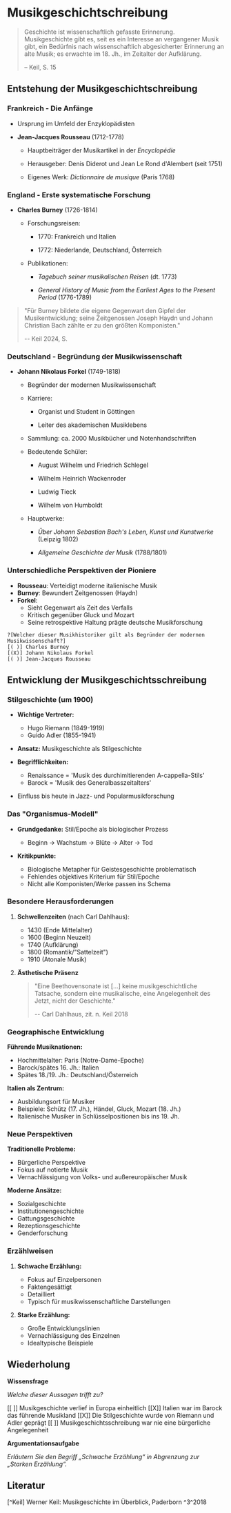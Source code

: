 <!--
author: Dennis Ried
email: dennis.ried@musikwiss.uni-halle.de
version: 1.0.0
language: de
narrator: Deutsch Female
import: ../config.md
-->

# Musikgeschichtschreibung

> Geschichte ist wissenschaftlich gefasste Erinnerung. Musikgeschichte gibt es, seit es ein Interesse an vergangener Musik gibt, ein Bedürfnis nach wissenschaftlich abgesicherter Erinnerung an alte Musik; es erwachte im 18. Jh., im Zeitalter der Aufklärung.
>
> – Keil, S. 15

## Entstehung der Musikgeschichtschreibung

### Frankreich - Die Anfänge

* Ursprung im Umfeld der Enzyklopädisten

* **Jean-Jacques Rousseau** (1712-1778)

  * Hauptbeiträger der Musikartikel in der _Encyclopédie_

  * Herausgeber: Denis Diderot und Jean Le Rond d'Alembert (seit 1751)

  * Eigenes Werk: _Dictionnaire de musique_ (Paris 1768)

### England - Erste systematische Forschung

* **Charles Burney** (1726-1814)

  * Forschungsreisen:

    - 1770: Frankreich und Italien

    - 1772: Niederlande, Deutschland, Österreich

  * Publikationen:

    - _Tagebuch seiner musikalischen Reisen_ (dt. 1773)

    - _General History of Music from the Earliest Ages to the Present Period_ (1776-1789)

> "Für Burney bildete die eigene Gegenwart den Gipfel der Musikentwicklung; seine Zeitgenossen Joseph Haydn und Johann Christian Bach zählte er zu den größten Komponisten."
>
> -- Keil 2024, S. 

### Deutschland - Begründung der Musikwissenschaft

* **Johann Nikolaus Forkel** (1749-1818)

  * Begründer der modernen Musikwissenschaft

  * Karriere:

    - Organist und Student in Göttingen

    - Leiter des akademischen Musiklebens

  * Sammlung: ca. 2000 Musikbücher und Notenhandschriften

  * Bedeutende Schüler:

    - August Wilhelm und Friedrich Schlegel

    - Wilhelm Heinrich Wackenroder

    - Ludwig Tieck

    - Wilhelm von Humboldt

  * Hauptwerke:

    - _Über Johann Sebastian Bach's Leben, Kunst und Kunstwerke_ (Leipzig 1802)

    - _Allgemeine Geschichte der Musik_ (1788/1801)

### Unterschiedliche Perspektiven der Pioniere

* **Rousseau**: Verteidigt moderne italienische Musik
* **Burney**: Bewundert Zeitgenossen (Haydn)
* **Forkel**: 
  - Sieht Gegenwart als Zeit des Verfalls
  - Kritisch gegenüber Gluck und Mozart
  - Seine retrospektive Haltung prägte deutsche Musikforschung

```
?[Welcher dieser Musikhistoriker gilt als Begründer der modernen Musikwissenschaft?]
[( )] Charles Burney
[(X)] Johann Nikolaus Forkel
[( )] Jean-Jacques Rousseau
```

## Entwicklung der Musikgeschichtsschreibung

### Stilgeschichte (um 1900)

* **Wichtige Vertreter:**

  * Hugo Riemann (1849-1919)
  * Guido Adler (1855-1941)
* **Ansatz:** Musikgeschichte als Stilgeschichte
* **Begrifflichkeiten:**

  * Renaissance = 'Musik des durchimitierenden A-cappella-Stils'
  * Barock = 'Musik des Generalbasszeitalters'
* Einfluss bis heute in Jazz- und Popularmusikforschung

### Das "Organismus-Modell"

* **Grundgedanke:** Stil/Epoche als biologischer Prozess

  * Beginn → Wachstum → Blüte → Alter → Tod
* **Kritikpunkte:**

  * Biologische Metapher für Geistesgeschichte problematisch
  * Fehlendes objektives Kriterium für Stil/Epoche
  * Nicht alle Komponisten/Werke passen ins Schema

### Besondere Herausforderungen

1. **Schwellenzeiten** (nach Carl Dahlhaus):

   * 1430 (Ende Mittelalter)
   * 1600 (Beginn Neuzeit)
   * 1740 (Aufklärung)
   * 1800 (Romantik/"Sattelzeit")
   * 1910 (Atonale Musik)

2. **Ästhetische Präsenz**

   > "Eine Beethovensonate ist [...] keine musikgeschichtliche Tatsache, sondern eine musikalische, eine Angelegenheit des Jetzt, nicht der Geschichte."
   >
   > -- Carl Dahlhaus, zit. n. Keil 2018

### Geographische Entwicklung

**Führende Musiknationen:**

* Hochmittelalter: Paris (Notre-Dame-Epoche)
* Barock/spätes 16. Jh.: Italien
* Spätes 18./19. Jh.: Deutschland/Österreich

**Italien als Zentrum:**

* Ausbildungsort für Musiker
* Beispiele: Schütz (17. Jh.), Händel, Gluck, Mozart (18. Jh.)
* Italienische Musiker in Schlüsselpositionen bis ins 19. Jh.

### Neue Perspektiven

**Traditionelle Probleme:**

* Bürgerliche Perspektive
* Fokus auf notierte Musik
* Vernachlässigung von Volks- und außereuropäischer Musik

**Moderne Ansätze:**

* Sozialgeschichte
* Institutionengeschichte
* Gattungsgeschichte
* Rezeptionsgeschichte
* Genderforschung

### Erzählweisen

1. **Schwache Erzählung:**

   * Fokus auf Einzelpersonen
   * Faktengesättigt
   * Detailliert
   * Typisch für musikwissenschaftliche Darstellungen

2. **Starke Erzählung:**

   * Große Entwicklungslinien
   * Vernachlässigung des Einzelnen
   * Idealtypische Beispiele

## Wiederholung

**Wissensfrage**

_Welche dieser Aussagen trifft zu?_

[[ ]] Musikgeschichte verlief in Europa einheitlich
[[X]] Italien war im Barock das führende Musikland
[[X]] Die Stilgeschichte wurde von Riemann und Adler geprägt
[[ ]] Musikgeschichtsschreibung war nie eine bürgerliche Angelegenheit

**Argumentationsaufgabe**

_Erläutern Sie den Begriff „Schwache Erzählung“ in Abgrenzung zur „Starken Erzählung“._

## Literatur

[^Keil] Werner Keil: Musikgeschichte im Überblick, Paderborn ^3^2018